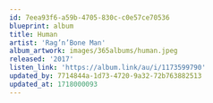 ```yaml
---
id: 7eea93f6-a59b-4705-830c-c0e57ce70536
blueprint: album
title: Human
artist: 'Rag’n’Bone Man'
album_artwork: images/365albums/human.jpeg
released: '2017'
listen_link: 'https://album.link/au/i/1173599790'
updated_by: 7714844a-1d73-4720-9a32-72b763882513
updated_at: 1718000093
---
```

